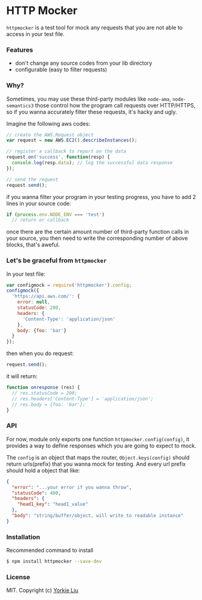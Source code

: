 
HTTP Mocker
===========================

`httpmocker` is a test tool for mock any requests that you are not able to access in your test file.

### Features

* don't change any source codes from your lib directory
* configurable (easy to filter requests)

### Why?

Sometimes, you may use these third-party modules like `node-ama`, `node-semantics3` those control how the program call requests over HTTP/HTTPS, so if you wanna accurately filter these requests, it's hacky and ugly.

Imagine the following aws codes:

```js
// create the AWS.Request object
var request = new AWS.EC2().describeInstances();

// register a callback to report on the data
request.on('success', function(resp) {
  console.log(resp.data); // log the successful data response
});

// send the request
request.send();
```

if you wanna filter your program in your testing progress, you have to add 2 lines in your source code:

```js
if (process.env.NODE_ENV === 'test')
  // return or callback
```

once there are the certain amount number of third-party function calls in your source, you then need to write the corresponding number of above blocks, that's aweful.

### Let's be graceful from `httpmocker`

In your test file:

```js
var configmock = require('httpmocker').config;
configmock({
  'https://api.aws.com/': {
    error: null,
    statusCode: 200,
    headers: {
      'Content-Type': 'application/json'
    },
    body: {foo: 'bar'}
  }
});
```

then when you do request:

```js
request.send();
```

it will return:

```js
function onresponse (res) {
  // res.statusCode = 200;
  // res.headers['Content-Type'] = 'application/json';
  // res.body = {foo: 'bar'};
}
```

### API

For now, module only exports one function `httpmocker.config(config)`, it provides a way to define responses which you are going to expect to mock.

The `config` is an object that maps the router, `Object.keys(config)` should return urls(prefix) that you wanna mock for testing. And every url prefix should hold a object that like:

```json
{
  "error": "...your error if you wanna throw",
  "statusCode": 400,
  "headers": {
    "head1_key": "head1_value"
  },
  "body": "string/buffer/object, will write to readable instance"
}
```

### Installation

Recommended command to install
```sh
$ npm install httpmocker --save-dev
```

### License

MIT. Copyright (c) [Yorkie Liu](https://github.com/yorkie)
